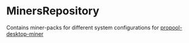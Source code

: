 # MinersRepository
Contains miner-packs for different system configurations for [propool-desktop-miner](https://github.com/propool-io/desktop-miner)
